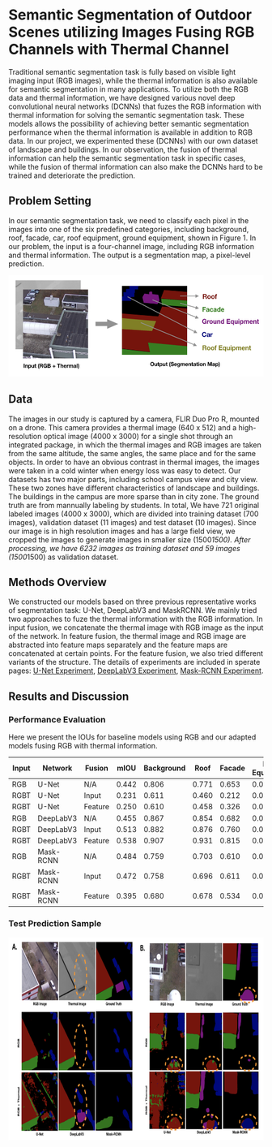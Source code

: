 # Semantic Segmentation of Outdoor Scenes utilizing Images Fusing RGB Channels with Thermal Channel

Traditional semantic segmentation task is fully based on visible light imaging input (RGB images), while the thermal information is also available for semantic segmentation in many applications. To utilize both the RGB data and thermal information, we have designed various novel deep convolutional neural networks (DCNNs) that fuzes the RGB information with thermal information for solving the semantic segmentation task.  These models allows the possibility of achieving better semantic segmentation performance when the thermal information is available in addition to RGB data. In our project, we experimented these (DCNNs) with our own dataset of landscape and buildings. In our observation, the fusion of thermal information can help the semantic segmentation task in specific cases, while the fusion of thermal information can also make the DCNNs hard to be trained and deteriorate the prediction.

## Problem Setting

In our semantic segmentation task, we need to classify each pixel in the images into one of the six predefined categories, including background, roof, facade, car, roof equipment, ground equipment, shown in Figure 1. In our problem, the input is a four-channel image, including RGB information and thermal information. The output is a segmentation map, a pixel-level prediction.

<p align="center">
	<img src="figure/ps.png" height="200"/>
</p>

## Data

The images in our study is captured by a camera, FLIR Duo Pro R, mounted on a drone. This camera provides a thermal image (640 x 512) and a high-resolution optical image (4000 x 3000) for a single shot through an integrated package, in which the thermal images and RGB images are taken from the same altitude, the same angles, the same place and for the same objects. In order to have an obvious contrast in thermal images, the images were taken in a cold winter when energy loss was easy to detect. Our datasets has two major parts, including school campus view and city view. These two zones have different characteristics of landscape and buildings. The buildings in the campus are more sparse than in city zone. The ground truth are from mannually labeling by students. In total, We have 721 original labeled images (4000 x 3000), which are divided into training dataset (700 images), validation dataset (11 images) and test dataset (10 images). Since our image is in high resolution images and has a large field view, we cropped the images to generate images in smaller size (1500*1500). After processing, we have 6232 images as training dataset and 59 images (1500*1500) as validation dataset.

## Methods Overview

We constructed our models based on three previous representative works of segmentation task: U-Net, DeepLabV3 and MaskRCNN. We mainly tried two approaches to fuze the thermal information with the RGB information. In input fusion, we concatenate the thermal image with RGB image as the input of the network. In feature fusion, the thermal image and RGB image are abstracted into feature maps separately and the feature maps are concatenated at certain points. For the feature fusion, we also tried different variants of the structure. The details of experiments are included in sperate pages: [U-Net Experiment](unet.md), [DeepLabV3 Experiment](deeplabv3.md), [Mask-RCNN Experiment](maskrcnn.md).

## Results and Discussion

### Performance Evaluation
Here we present the IOUs for baseline models using RGB and our adapted models fusing RGB with thermal information.

<table>
    <thead>
        <tr>
            <th>Input</th>
            <th>Network</th>
            <th>Fusion</th>
            <th> mIOU </th>
            <th> Background </th>
            <th> Roof </th>
            <th> Facade </th>
            <th> Roof Equipment </th>
            <th> Car </th>
            <th> Ground Equipment </th>
        </tr>
    </thead>
    <tbody>
        <tr>
            <td> RGB </td>
            <td> U-Net </td>
            <td> N/A </td>
            <td> 0.442 </td>
            <td> 0.806 </td>
            <td> 0.771 </td>
            <td> 0.653 </td>
            <td> 0.018 </td>
            <td> 0.305 </td>
            <td> 0.096 </td>
        </tr>
        <tr>
        	<td> RGBT </td>
        	<td> U-Net </td>
            <td> Input </td>
            <td> 0.231 </td>
            <td> 0.611 </td>
            <td> 0.460 </td>
            <td> 0.212 </td>
            <td> 0.000 </td>
            <td> 0.105 </td>
            <td> 0.000 </td>
        </tr>
        <tr>
        	<td> RGBT </td>
        	<td> U-Net </td>
        	<td> Feature </td>
            <td> 0.250 </td>
            <td> 0.610 </td>
            <td> 0.458 </td>
            <td> 0.326 </td>
            <td> 0.000 </td>
            <td> 0.102 </td>
            <td> 0.000 </td>
        </tr>
        <tr>
            <td> RGB </td>
            <td> DeepLabV3 </td>
            <td> N/A </td>
            <td> 0.455 </td>
            <td> 0.867 </td>
            <td> 0.854 </td>
            <td> 0.682 </td>
            <td> 0.028 </td>
            <td> 0.327 </td>
            <td> 0.135 </td>
        </tr>
        <tr>
        	<td> RGBT </td>
        	<td> DeepLabV3 </td>
            <td> Input </td>
            <td> 0.513 </td>
            <td> 0.882 </td>
            <td> 0.876 </td>
            <td> 0.760 </td>
            <td> 0.030 </td>
            <td> 0.302 </td>
            <td> 0.311 </td>
        </tr>
        <tr>
        	<td> RGBT </td>
        	<td> DeepLabV3 </td>
        	<td> Feature </td>
            <td> 0.538 </td>
            <td> 0.907 </td>
            <td> 0.931 </td>
            <td> 0.815 </td>
            <td> 0.025 </td>
            <td> 0.338 </td>
            <td> 0.280 </td>
        </tr>
        <tr>
            <td> RGB </td>
            <td> Mask-RCNN </td>
            <td> N/A </td>
            <td> 0.484 </td>
            <td> 0.759 </td>
            <td> 0.703 </td>
            <td> 0.610 </td>
            <td> 0.000 </td>
            <td> 0.633 </td>
            <td> 0.200 </td>
        </tr>
        <tr>
        	<td> RGBT </td>
        	<td> Mask-RCNN </td>
            <td> Input </td>
            <td> 0.472 </td>
            <td> 0.758 </td>
            <td> 0.696 </td>
            <td> 0.611 </td>
            <td> 0.000 </td>
            <td> 0.677 </td>
            <td> 0.089 </td>
        </tr>
        <tr>
        	<td> RGBT </td>
        	<td> Mask-RCNN </td>
        	<td> Feature </td>
            <td> 0.395 </td>
            <td> 0.680 </td>
            <td> 0.678 </td>
            <td> 0.534 </td>
            <td> 0.000 </td>
            <td> 0.407 </td>
            <td> 0.072 </td>
        </tr>
    </tbody>
</table>



### Test Prediction Sample
<p align="center">
	<img src="figure/pd.png" height="400"/>
</p>












